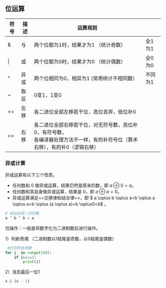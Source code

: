 ## 位运算

| 符号 | 描述 | 运算规则                                                     |         |
| ---- | ---- | ------------------------------------------------------------ | ------- |
| &    | 与   | 两个位都为1时，结果才为1     （统计奇数）                    | 全1为1  |
| \|   | 或   | 两个位都为0时，结果才为0     （统计偶数）                    | 全0为0  |
| ^    | 异或 | 两个位相同为0，相异为1           (常用统计不相同数）         | 不同为1 |
| ~    | 取反 | 0变1，1变0                                                   |         |
| <<   | 左移 | 各二进位全部左移若干位，高位丢弃，低位补0                    |         |
| >>   | 右移 | 各二进位全部右移若干位，对无符号数，高位补0，有符号数，<br/>各编译器处理方法不一样，有的补符号位（算术右移），有的补0（逻辑右移） |         |



### 异或计算

异或运算有以下三个性质。

- 任何数和 0 做异或运算，结果仍然是原来的数，即 $a \oplus 0=a$。
- 任何数和其自身做异或运算，结果是 0，即 $a \oplus a=0$。
- 异或运算满足==交换律和结合律==，即 $ a \oplus b \oplus a=b \oplus a \oplus a=b \oplus (a \oplus a)=b \oplus0=b$ 。

```python
# 找出出现一次的数
a ^ b ^ b = a
```



位操作：一般是将数字化为二进制数后进行操作。

1）判断奇偶  （二进制数以1结尾是奇数，以0结尾是偶数）

```python
 #打印所有奇数
for i  in range(100): 
    if i&1==1:
        print(i)
```

2）消去最后一位1

```python
x & (x - 1)
```



 